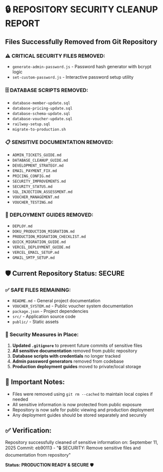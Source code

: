# 🔒 REPOSITORY SECURITY CLEANUP REPORT

## Files Successfully Removed from Git Repository

### ⚠️ CRITICAL SECURITY FILES REMOVED:
- `generate-admin-password.js` - Password hash generator with bcrypt logic
- `set-custom-password.js` - Interactive password setup utility

### 🗄️ DATABASE SCRIPTS REMOVED:
- `database-member-update.sql`
- `database-pricing-update.sql` 
- `database-schema-update.sql`
- `database-voucher-update.sql`
- `railway-setup.sql`
- `migrate-to-production.sh`

### 📋 SENSITIVE DOCUMENTATION REMOVED:
- `ADMIN_TICKETS_GUIDE.md`
- `DATABASE_CLEANUP_GUIDE.md`
- `DEVELOPMENT_STRATEGY.md`
- `EMAIL_PAYMENT_FIX.md`
- `PRICING_CONFIG.md`
- `SECURITY_IMPROVEMENTS.md`
- `SECURITY_STATUS.md`
- `SQL_INJECTION_ASSESSMENT.md`
- `VOUCHER_MANAGEMENT.md`
- `VOUCHER_TESTING.md`

### 🚀 DEPLOYMENT GUIDES REMOVED:
- `DEPLOY.md`
- `DOKU_PRODUCTION_MIGRATION.md`
- `PRODUCTION_MIGRATION_CHECKLIST.md`
- `QUICK_MIGRATION_GUIDE.md`
- `VERCEL_DEPLOYMENT_GUIDE.md`
- `VERCEL_EMAIL_SETUP.md`
- `GMAIL_SMTP_SETUP.md`

## 🛡️ Current Repository Status: SECURE

### ✅ SAFE FILES REMAINING:
- `README.md` - General project documentation
- `VOUCHER_SYSTEM.md` - Public voucher system documentation
- `package.json` - Project dependencies
- `src/` - Application source code
- `public/` - Static assets

### 🔐 Security Measures in Place:
1. **Updated `.gitignore`** to prevent future commits of sensitive files
2. **All sensitive documentation** removed from public repository
3. **Database scripts with credentials** no longer tracked
4. **Admin password generators** removed from codebase
5. **Production deployment guides** moved to private/local storage

## 📝 Important Notes:
- Files were removed using `git rm --cached` to maintain local copies if needed
- All sensitive information is now protected from public exposure
- Repository is now safe for public viewing and production deployment
- Any deployment guides should be stored separately and securely

## ✅ Verification:
Repository successfully cleaned of sensitive information on: September 11, 2025
Commit: eb90113 - "🔒 SECURITY: Remove sensitive files and documentation from repository"

**Status: PRODUCTION READY & SECURE** 🛡️
